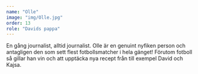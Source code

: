 ```yaml
---
name: "Olle"
image: "img/Olle.jpg"
order: 13
role: "Davids pappa"
---
```

En gång journalist, alltid journalist. Olle är en genuint nyfiken person och antagligen den som sett flest fotbollsmatcher i hela gänget! Förutom fotboll så gillar han vin och att upptäcka nya recept från till exempel David och Kajsa.
